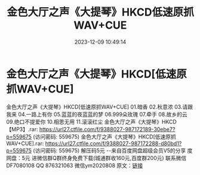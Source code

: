 ﻿---
title: 金色大厅之声《大提琴》HKCD低速原抓WAV+CUE
date: 2023-12-09 10:49:14
categories: 新碟专辑、稀有等精品
tags: 纯音雅乐
---
# 金色大厅之声《大提琴》HKCD[低速原抓WAV+CUE]

金色大厅之声《大提琴》HKCD[低速原抓WAV+CUE]
01.暗香
02.秋意浓
03.请跟我来
04.一路上有你
05.蓝蓝的夜蓝蓝的梦
06.999朵玫瑰
07.牵手
08.故乡的云
09.绝口不提爱你
10.相思无用
11.滚滚红尘
金色大厅之声《大提琴》HKCD【MP3】.rar: https://url27.ctfile.com/f/9388027-987172189-30ebe7?p=559675
(访问密码: 559675)
金色大厅之声《大提琴》HKCD[低速原抓WAV+CUE].rar: https://url27.ctfile.com/f/9388027-987172288-d80bd1?p=559675
(访问密码: 559675)
解压码5元
--来自百度网盘超级会员V5的分享
度网盘：5元
进微信群Q群终身免费下载(城通群收160元,百度群200元)
联系微信DF7080108 QQ 876321063
微信ym2020808
原文：[链接](https://blog.sina.com.cn/s/blog_1647c7e76010313x3.html)